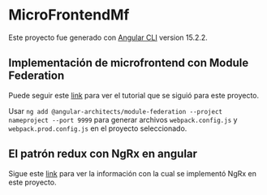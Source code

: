 # MicroFrontendMf

Este proyecto fue generado con [Angular CLI](https://github.com/angular/angular-cli) version 15.2.2.

## Implementación de microfrontend con Module Federation

Puede seguir este [link](https://www.youtube.com/watch?v=PnzI3GGozLA&ab_channel=weincode) para ver el tutorial que se siguió para este proyecto.

Usar `ng add @angular-architects/module-federation --project nameproject --port 9999` para generar archivos `webpack.config.js` y `webpack.prod.config.js` en el proyecto seleccionado.

## El patrón redux con NgRx en angular

Sigue este [link](https://academia-binaria.com/el-patron-redux-con-ngrx-en-angular/) para ver la información con la cual se implementó NgRx en este proyecto.
